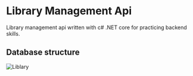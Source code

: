# Library Management Api
Library management api written with c# .NET core for practicing backend skills.

## Database structure
![Liblary](https://github.com/MiloszKozaa/Library/assets/101021211/df1d1496-3ccf-42c8-98fd-2065b79808ec)

